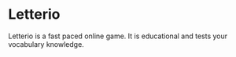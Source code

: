 # Letterio
Letterio is a fast paced online game.
It is educational and tests your vocabulary knowledge.

